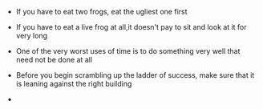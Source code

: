 * If you have to eat two frogs, eat the ugliest one first

* If you have to eat a live frog at all,it doesn't pay to sit and look at it for very long

* One of the very worst uses of time is to do something very well that need not be done at all

* Before you begin scrambling up the ladder of success, make sure that it is leaning against the right building

* 